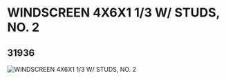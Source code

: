 # WINDSCREEN 4X6X1 1/3 W/ STUDS, NO. 2
## 31936
![WINDSCREEN 4X6X1 1/3 W/ STUDS, NO. 2](https://lc-www-live-s.legocdn.com/media/bricks/5/2/6181640.jpg)